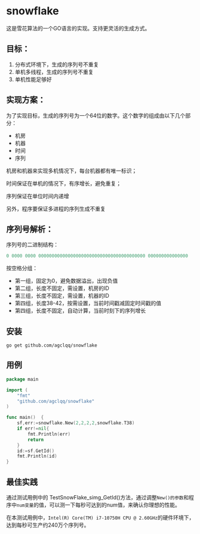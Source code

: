 # snowflake
这是雪花算法的一个GO语言的实现。支持更灵活的生成方式。

## 目标：
1. 分布式环境下，生成的序列号不重复
2. 单机多线程，生成的序列号不重复
3. 单机性能足够好

## 实现方案：
为了实现目标，生成的序列号为一个64位的数字。这个数字的组成由以下几个部分：
* 机房
* 机器
* 时间
* 序列

机房和机器来实现多机情况下，每台机器都有唯一标识；

时间保证在单机的情况下，有序增长，避免重复；

序列保证在单位时间内递增

另外，程序要保证多进程的序列生成不重复
## 序列号解析：
序列号的二进制结构：
```go
0 0000 0000 0000000000000000000000000000000000000000 000000000000000
```
按空格分组：
* 第一组，固定为0，避免数据溢出，出现负值
* 第二组，长度不固定，需设置，机房的ID
* 第三组，长度不固定，需设置，机器的ID
* 第四组，长度38-42，按需设置，当前时间戳减固定时间戳的值
* 第四组，长度不固定，自动计算，当前时刻下的序列增长

## 安装
```shell
go get github.com/agclqq/snowflake
```
## 用例
```go
package main

import (
	"fmt"
	"github.com/agclqq/snowflake"
)

func main()  {
	sf,err:=snowflake.New(2,2,2,2,snowflake.T38)
	if err!=nil{
		fmt.Println(err)
		return
	}
	id:=sf.GetId()
	fmt.Println(id)
}
```

## 最佳实践
通过测试用例中的 TestSnowFlake_simg_GetId()方法，通过调整`New()的参数`和程序中`num变量`的值，可以测一下每秒可达到的num值，来确认你理想的性能。

在本测试用例中，`Intel(R) Core(TM) i7-10750H CPU @ 2.60GHz`的硬件环境下，达到每秒可生产约240万个序列号。




